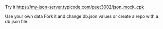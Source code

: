 Try it
https://my-json-server.typicode.com/peet3002/json_mock_cpk

Use your own data
Fork it and change db.json values or create a repo with a db.json file.

